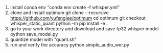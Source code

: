 1. install conda env "conda env create -f whisper.yml"
2. clone and install optimum
    git clone --recursive https://github.com/yufenglee/optimum
    cd optimum
    git checkout whisper_static_quant
    python -m pip install -e .
3. go to your work directory and download and save fp32 whisper model
    python save_model.py
4. quantize model with "quant.sh"
5. run and verify the accuracy
    python simple_audio_wer.py

